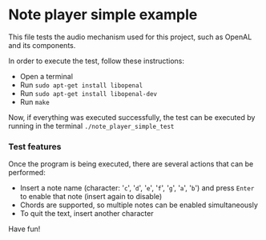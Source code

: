 # Note player simple example

This file tests the audio mechanism used for this project, such as OpenAL and its components.

In order to execute the test, follow these instructions:

* Open a terminal
* Run ```sudo apt-get install libopenal```
* Run ```sudo apt-get install libopenal-dev```
* Run ```make```

Now, if everything was executed successfully, the test can be executed by running in the terminal ```./note_player_simple_test```

### Test features

Once the program is being executed, there are several actions that can be performed:

* Insert a note name (character: '```c```', '```d```', '```e```', '```f```', '```g```', '```a```', '```b```') and press ```Enter``` to enable that note (insert again to disable)
* Chords are supported, so multiple notes can be enabled simultaneously
* To quit the text, insert another character

Have fun!
